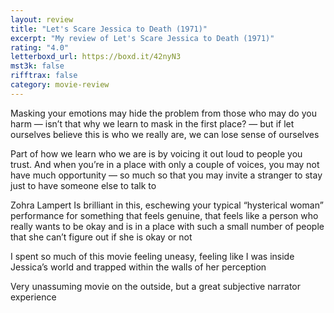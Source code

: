 ```yaml
---
layout: review
title: "Let's Scare Jessica to Death (1971)"
excerpt: "My review of Let's Scare Jessica to Death (1971)"
rating: "4.0"
letterboxd_url: https://boxd.it/42nyN3
mst3k: false
rifftrax: false
category: movie-review
---
```


Masking your emotions may hide the problem from those who may do you harm — isn’t that why we learn to mask in the first place? — but if let ourselves believe this is who we really are, we can lose sense of ourselves

Part of how we learn who we are is by voicing it out loud to people you trust. And when you’re in a place with only a couple of voices, you may not have much opportunity — so much so that you may invite a stranger to stay just to have someone else to talk to

Zohra Lampert Is brilliant in this, eschewing your typical “hysterical woman” performance for something that feels genuine, that feels like a person who really wants to be okay and is in a place with such a small number of people that she can’t figure out if she is okay or not

I spent so much of this movie feeling uneasy, feeling like I was inside Jessica’s world and trapped within the walls of her perception

Very unassuming movie on the outside, but a great subjective narrator experience
